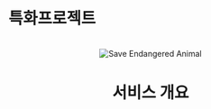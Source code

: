 # 특화프로젝트
<div align="center">
  <br />
  <img src="/uploads/db0e281172599cf15f744dff6ec7031d/sea.png" alt="Save Endangered Animal" />
  <br />
  <h1>서비스 개요</h1>
  <br />
</div>
